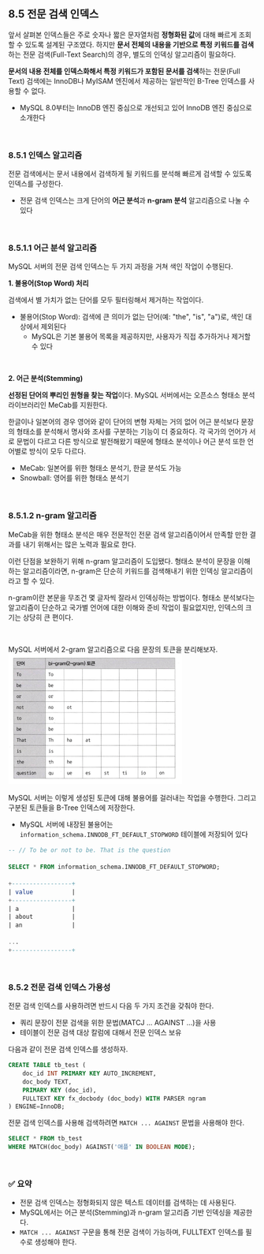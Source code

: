 ## 8.5 전문 검색 인덱스
앞서 살펴본 인덱스들은 주로 숫자나 짧은 문자열처럼 **정형화된 값**에 대해 빠르게 조회할 수 있도록 설계된 구조였다. 하지만 **문서 전체의 내용을 기반으로 특정 키워드를 검색**하는 전문 검색(Full-Text Search)의 경우, 별도의 인덱싱 알고리즘이 필요하다.

**문서의 내용 전체를 인덱스화해서 특정 키워드가 포함된 문서를 검색**하는 전문(Full Text) 검색에는 InnoDB나 MyISAM 엔진에서 제공하는 일반적인 B-Tree 인덱스를 사용할 수 없다.
- MySQL 8.0부터는 InnoDB 엔진 중심으로 개선되고 있어 InnoDB 엔진 중심으로 소개한다

<br>

### 8.5.1 인덱스 알고리즘
전문 검색에서는 문서 내용에서 검색하게 될 키워드를 분석해 빠르게 검색할 수 있도록 인덱스를 구성한다.
- 전문 검색 인덱스는 크게 단어의 **어근 분석**과 **n-gram 분석** 알고리즘으로 나눌 수 있다

<br>

### 8.5.1.1 어근 분석 알고리즘
MySQL 서버의 전문 검색 인덱스는 두 가지 과정을 거쳐 색인 작업이 수행된다.

**1. 불용어(Stop Word) 처리**

검색에서 별 가치가 없는 단어를 모두 필터링해서 제거하는 작업이다.
- 불용어(Stop Word): 검색에 큰 의미가 없는 단어(예: "the", "is", "a")로, 색인 대상에서 제외된다
    - MySQL은 기본 불용어 목록을 제공하지만, 사용자가 직접 추가하거나 제거할 수 있다


<br>

**2. 어근 분석(Stemming)**

**선정된 단어의 뿌리인 원형을 찾는 작업**이다. MySQL 서버에서는 오픈소스 형태소 분석 라이브러리인 MeCab를 지원한다.

한글이나 일본어의 경우 영어와 같이 단어의 변형 자체는 거의 없어 어근 분석보다 문장의 형태소를 분석해서 명사와 조사를 구분하는 기능이 더 중요하다.
각 국가의 언어가 서로 문법이 다르고 다른 방식으로 발전해왔기 때문에 형태소 분석이나 어근 분석 또한 언어별로 방식이 모두 다르다.
- MeCab: 일본어를 위한 형태소 분석기, 한글 분석도 가능
- Snowball: 영어를 위한 형태소 분석기

<br>

### 8.5.1.2 n-gram 알고리즘
MeCab을 위한 형태소 분석은 매우 전문적인 전문 검색 알고리즘이어서 만족할 만한 결과를 내기 위해서는 많은 노력과 필요로 한다.

이런 단점을 보완하기 위해 n-gram 알고리즘이 도입됐다. 형태소 분석이 문장을 이해하는 알고리즘이라면, n-gram은 단순히 키워드를 검색해내기 위한 인덱싱 알고리즘이라고 할 수 있다.

n-gram이란 본문을 무조건 몇 글자씩 잘라서 인덱싱하는 방법이다. 형태소 분석보다는 알고리즘이 단순하고 국가별 언어에 대한 이해와 준비 작업이 필요없지만, 인덱스의 크기는 상당히 큰 편이다.

<br>

MySQL 서버에서 2-gram 알고리즘으로 다음 문장의 토큰을 분리해보자.
<img src="image/img_2.png" alt="8.5.png" style="width:70%;"/>

MySQL 서버는 이렇게 생성된 토큰에 대해 불용어를 걸러내는 작업을 수행한다. 그리고 구분된 토큰들을 B-Tree 인덱스에 저장한다.
- MySQL 서버에 내장된 불용어는 `information_schema.INNODB_FT_DEFAULT_STOPWORD` 테이블에 저장되어 있다

```sql
-- // To be or not to be. That is the question

SELECT * FROM information_schema.INNODB_FT_DEFAULT_STOPWORD;

+-----------------+
| value           |
+-----------------+
| a               |
| about           |
| an              |

...
+-----------------+
```

<br>

### 8.5.2 전문 검색 인덱스 가용성
전문 검색 인덱스를 사용하려면 반드시 다음 두 가지 조건을 갖춰야 한다.
- 쿼리 문장이 전문 검색을 위한 문법(MATCJ ... AGAINST ...)을 사용
- 테이블이 전문 검색 대상 칼럼에 대해서 전문 인덱스 보유

다음과 같이 전문 검색 인덱스를 생성하자.
```sql
CREATE TABLE tb_test (
    doc_id INT PRIMARY KEY AUTO_INCREMENT,
    doc_body TEXT,
    PRIMARY KEY (doc_id),
    FULLTEXT KEY fx_docbody (doc_body) WITH PARSER ngram
) ENGINE=InnoDB;
```

전문 검색 인덱스를 사용해 검색하려면 `MATCH ... AGAINST` 문법을 사용해야 한다.
```sql
SELECT * FROM tb_test
WHERE MATCH(doc_body) AGAINST('애플' IN BOOLEAN MODE);
```

<br>

### ✅ 요약
- 전문 검색 인덱스는 정형화되지 않은 텍스트 데이터를 검색하는 데 사용된다.
- MySQL에서는 어근 분석(Stemming)과 n-gram 알고리즘 기반 인덱싱을 제공한다.
- `MATCH ... AGAINST` 구문을 통해 전문 검색이 가능하며, FULLTEXT 인덱스를 필수로 생성해야 한다.
